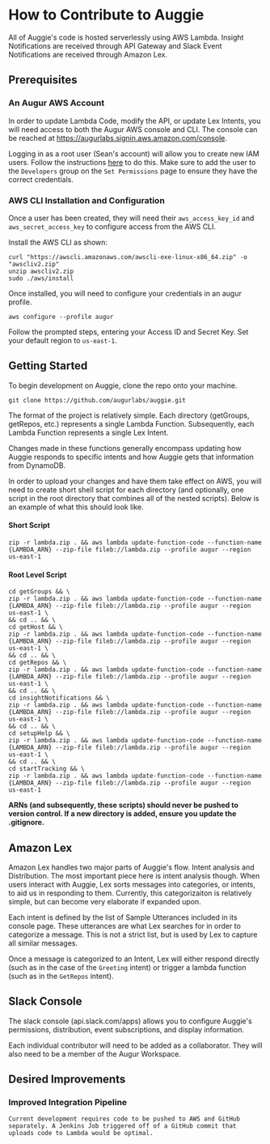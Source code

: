 # How to Contribute to Auggie
All of Auggie's code is hosted serverlessly using AWS Lambda. Insight Notifications are received through API Gateway and Slack Event Notifications are received through Amazon Lex. 


## Prerequisites
### An Augur AWS Account
In order to update Lambda Code, modify the API, or update Lex Intents, you will need access to both the Augur AWS console and CLI. The console can be reached at https://augurlabs.signin.aws.amazon.com/console.
  
Logging in as a root user (Sean's account) will allow you to create new IAM users. Follow the instructions [here](https://docs.aws.amazon.com/IAM/latest/UserGuide/id_users_create.html#id_users_create_console) to do this. Make sure to add the user to the `Developers` group on the `Set Permissions` page to ensure they have the correct credentials.

### AWS CLI Installation and Configuration
Once a user has been created, they will need their `aws_access_key_id` and `aws_secret_access_key` to configure access from the AWS CLI.

Install the AWS CLI as shown:
```
curl "https://awscli.amazonaws.com/awscli-exe-linux-x86_64.zip" -o "awscliv2.zip"
unzip awscliv2.zip
sudo ./aws/install
```

Once installed, you will need to configure your credentials in an augur profile.
```
aws configure --profile augur
```
Follow the prompted steps, entering your Access ID and Secret Key. Set your default region to `us-east-1`.

## Getting Started
To begin development on Auggie, clone the repo onto your machine.
```
git clone https://github.com/augurlabs/auggie.git
```
The format of the project is relatively simple. Each directory (getGroups, getRepos, etc.) represents a single Lambda Function. Subsequently, each Lambda Function represents a single Lex Intent. 

Changes made in these functions generally encompass updating how Auggie responds to specific intents and how Auggie gets that information from DynamoDB.

In order to upload your changes and have them take effect on AWS, you will need to create short shell script for each directory (and optionally, one script in the root directory that combines all of the nested scripts). Below is an example of what this should look like.
#### Short Script
```
zip -r lambda.zip . && aws lambda update-function-code --function-name {LAMBDA_ARN} --zip-file fileb://lambda.zip --profile augur --region us-east-1
```
#### Root Level Script
```
cd getGroups && \
zip -r lambda.zip . && aws lambda update-function-code --function-name {LAMBDA_ARN} --zip-file fileb://lambda.zip --profile augur --region us-east-1 \
&& cd .. && \
cd getHost && \
zip -r lambda.zip . && aws lambda update-function-code --function-name {LAMBDA_ARN} --zip-file fileb://lambda.zip --profile augur --region us-east-1 \
&& cd .. && \
cd getRepos && \
zip -r lambda.zip . && aws lambda update-function-code --function-name {LAMBDA_ARN} --zip-file fileb://lambda.zip --profile augur --region us-east-1 \
&& cd .. && \
cd insightNotifications && \
zip -r lambda.zip . && aws lambda update-function-code --function-name {LAMBDA_ARN} --zip-file fileb://lambda.zip --profile augur --region us-east-1 \
&& cd .. && \
cd setupHelp && \
zip -r lambda.zip . && aws lambda update-function-code --function-name {LAMBDA_ARN} --zip-file fileb://lambda.zip --profile augur --region us-east-1 \
&& cd .. && \
cd startTracking && \
zip -r lambda.zip . && aws lambda update-function-code --function-name {LAMBDA_ARN} --zip-file fileb://lambda.zip --profile augur --region us-east-1
```

__ARNs (and subsequently, these scripts) should never be pushed to version control. If a new directory is added, ensure you update the .gitignore.__

## Amazon Lex
Amazon Lex handles two major parts of Auggie's flow. Intent analysis and Distribution. The most important piece here is intent analysis though. When users interact with Auggie, Lex sorts messages into categories, or intents, to aid us in responding to them. Currently, this categorizaiton is relatively simple, but can become very elaborate if expanded upon. 

Each intent is defined by the list of Sample Utterances included in its console page. These utterances are what Lex searches for in order to categorize a message. This is not a strict list, but is used by Lex to capture all similar messages. 

Once a message is categorized to an Intent, Lex will either respond directly (such as in the case of the `Greeting` intent) or trigger a lambda function (such as in the `GetRepos` intent).
## Slack Console
The slack console (api.slack.com/apps) allows you to configure Auggie's permissions, distribution, event subscriptions, and display information.

Each individual contributor will need to be added as a collaborator. They will also need to be a member of the Augur Workspace.


## Desired Improvements
### Improved Integration Pipeline  
    Current development requires code to be pushed to AWS and GitHub separately. A Jenkins Job triggered off of a GitHub commit that uploads code to Lambda would be optimal.